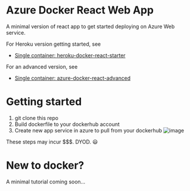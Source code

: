﻿# Azure Docker React Web App
 
A minimal version of react app to get started deploying on Azure Web service.

For Heroku version getting started, see
 - [Single container: heroku-docker-react-starter](https://github.com/ray-chunkit-chung/heroku-docker-react-starter)

For an advanced version, see
 - [Single container: azure-docker-react-advanced](https://github.com/ray-chunkit-chung/azure-docker-react-advanced)


# Getting started

1. git clone this repo
2. Build dockerfile to your dockerhub account
3. Create new app service in azure to pull from your dockerhub
![image](https://user-images.githubusercontent.com/26511618/157792178-92f7296e-fda4-432d-a1bf-170206e7f909.png)

These steps may incur $$$. DYOD. :smiley:

# New to docker?

A minimal tutorial coming soon...

